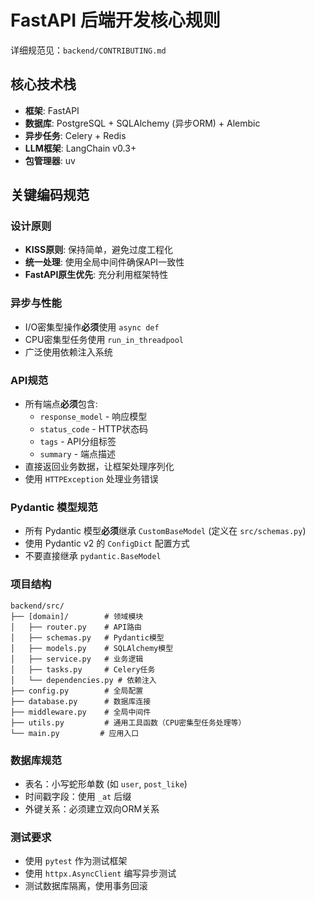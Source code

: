 # FastAPI 后端开发核心规则

详细规范见：`backend/CONTRIBUTING.md`

## 核心技术栈
- **框架**: FastAPI
- **数据库**: PostgreSQL + SQLAlchemy (异步ORM) + Alembic
- **异步任务**: Celery + Redis
- **LLM框架**: LangChain v0.3+
- **包管理器**: uv

## 关键编码规范

### 设计原则
- **KISS原则**: 保持简单，避免过度工程化
- **统一处理**: 使用全局中间件确保API一致性
- **FastAPI原生优先**: 充分利用框架特性

### 异步与性能
- I/O密集型操作**必须**使用 `async def`
- CPU密集型任务使用 `run_in_threadpool`
- 广泛使用依赖注入系统

### API规范
- 所有端点**必须**包含:
  - `response_model` - 响应模型
  - `status_code` - HTTP状态码
  - `tags` - API分组标签
  - `summary` - 端点描述
- 直接返回业务数据，让框架处理序列化
- 使用 `HTTPException` 处理业务错误

### Pydantic 模型规范
- 所有 Pydantic 模型**必须**继承 `CustomBaseModel` (定义在 `src/schemas.py`)
- 使用 Pydantic v2 的 `ConfigDict` 配置方式
- 不要直接继承 `pydantic.BaseModel`

### 项目结构
```
backend/src/
├── [domain]/        # 领域模块
│   ├── router.py    # API路由
│   ├── schemas.py   # Pydantic模型
│   ├── models.py    # SQLAlchemy模型
│   ├── service.py   # 业务逻辑
│   ├── tasks.py     # Celery任务
│   └── dependencies.py # 依赖注入
├── config.py        # 全局配置
├── database.py      # 数据库连接
├── middleware.py    # 全局中间件
├── utils.py         # 通用工具函数（CPU密集型任务处理等）
└── main.py         # 应用入口
```

### 数据库规范
- 表名：小写蛇形单数 (如 `user`, `post_like`)
- 时间戳字段：使用 `_at` 后缀
- 外键关系：必须建立双向ORM关系

### 测试要求
- 使用 `pytest` 作为测试框架
- 使用 `httpx.AsyncClient` 编写异步测试
- 测试数据库隔离，使用事务回滚